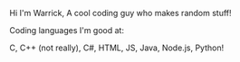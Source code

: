 Hi I'm Warrick, A cool coding guy who makes random stuff!

Coding languages I'm good at:

C, C++ (not really), C#, HTML, JS, Java, Node.js, Python!
